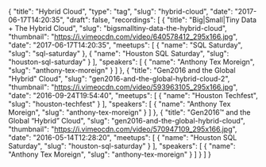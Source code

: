 {
  "title": "Hybrid Cloud",
  "type": "tag",
  "slug": "hybrid-cloud",
  "date": "2017-06-17T14:20:35",
  "draft": false,
  "recordings": [
    {
      "title": "Big|Small|Tiny Data + The Hybrid Cloud",
      "slug": "bigsmalltiny-data-the-hybrid-cloud",
      "thumbnail": "https://i.vimeocdn.com/video/640578412_295x166.jpg",
      "date": "2017-06-17T14:20:35",
      "meetups": [
        {
          "name": "SQL Saturday",
          "slug": "sql-saturday"
        },
        {
          "name": "Houston SQL Saturday",
          "slug": "houston-sql-saturday"
        }
      ],
      "speakers": [
        {
          "name": "Anthony Tex Moreign",
          "slug": "anthony-tex-moreign"
        }
      ]
    },
    {
      "title": "Gen2016 and the Global \"Hybrid\" Cloud",
      "slug": "gen2016-and-the-global-hybrid-cloud-2",
      "thumbnail": "https://i.vimeocdn.com/video/593963105_295x166.jpg",
      "date": "2016-09-24T19:54:40",
      "meetups": [
        {
          "name": "Houston Techfest",
          "slug": "houston-techfest"
        }
      ],
      "speakers": [
        {
          "name": "Anthony Tex Moreign",
          "slug": "anthony-tex-moreign"
        }
      ]
    },
    {
      "title": "Gen2016™ and the Global “Hybrid” Cloud",
      "slug": "gen2016-and-the-global-hybrid-cloud",
      "thumbnail": "https://i.vimeocdn.com/video/570947109_295x166.jpg",
      "date": "2016-05-14T12:28:20",
      "meetups": [
        {
          "name": "Houston SQL Saturday",
          "slug": "houston-sql-saturday"
        }
      ],
      "speakers": [
        {
          "name": "Anthony Tex Moreign",
          "slug": "anthony-tex-moreign"
        }
      ]
    }
  ]
}